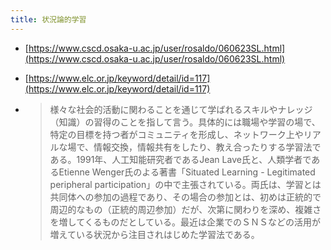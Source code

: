 ```yaml
---
title: 状況論的学習
---
```


* [https://www.cscd.osaka-u.ac.jp/user/rosaldo/060623SL.html](https://www.cscd.osaka-u.ac.jp/user/rosaldo/060623SL.html)

* [https://www.elc.or.jp/keyword/detail/id=117](https://www.elc.or.jp/keyword/detail/id=117)

* 
   > 
   > 様々な社会的活動に関わることを通じて学ばれるスキルやナレッジ（知識）の習得のことを指して言う。具体的には職場や学習の場で、特定の目標を持つ者がコミュニティを形成し、ネットワーク上やリアルな場で、情報交換，情報共有をしたり、教え合ったりする学習法である。1991年、人工知能研究者であるJean Lave氏と、人類学者であるEtienne Wenger氏のよる著書「Situated Learning - Legitimated peripheral participation」の中で主張されている。両氏は、学習とは共同体への参加の過程であり、その場合の参加とは、初めは正統的で周辺的なもの（正統的周辺参加）だが、次第に関わりを深め、複雑さを増してくるものだとしている。最近は企業でのＳＮＳなどの活用が増えている状況から注目されはじめた学習法である。
